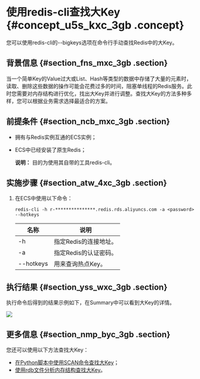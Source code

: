 # 使用redis-cli查找大Key {#concept_u5s_kxc_3gb .concept}

您可以使用redis-cli的--bigkeys选项在命令行手动查找Redis中的大Key。

## 背景信息 {#section_fns_mxc_3gb .section}

当一个简单Key的Value过大或List、Hash等类型的数据中存储了大量的元素时，读取、删除这些数据的操作可能会花费过多的时间，阻塞单线程的Redis服务。此时您需要对内存结构进行优化，找出大Key并进行调整。查找大Key的方法多种多样，您可以根据业务需求选择最适合的方案。

## 前提条件 {#section_ncb_mxc_3gb .section}

-   拥有与Redis实例互通的ECS实例；
-   ECS中已经安装了原生Redis；

    **说明：** 目的为使用其自带的工具redis-cli。


## 实施步骤 {#section_atw_4xc_3gb .section}

1.  在ECS中使用以下命令：

    ```
    redis-cli -h r-***************.redis.rds.aliyuncs.com -a <password> --hotkeys
    ```

    |名称|说明|
    |--|--|
    |-h|指定Redis的连接地址。|
    |-a|指定Redis的认证密码。|
    |--hotkeys|用来查询热点Key。|


## 执行结果 {#section_yss_wxc_3gb .section}

执行命令后得到的结果示例如下，在Summary中可以看到大Key的详情。

![](http://static-aliyun-doc.oss-cn-hangzhou.aliyuncs.com/assets/img/85399/154744475735754_zh-CN.png)

## 更多信息 {#section_nmp_byc_3gb .section}

您还可以使用以下方法查找大Key：

-   [在Python脚本中使用SCAN命令查找大Key](../../../../../cn.zh-CN/常见问题/如何搜索过大的key.md#)；
-   [使用rdb文件分析内存结构查找大Key](https://help.aliyun.com/knowledge_detail/50037.html)。

